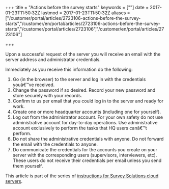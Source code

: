 ﻿+++
title = "Actions before the survey starts"
keywords = [""]
date = 2017-01-23T11:50:32Z
lastmod = 2017-01-23T11:50:32Z
aliases = ["/customer/portal/articles/2723106-actions-before-the-survey-starts","/customer/en/portal/articles/2723106-actions-before-the-survey-starts","/customer/portal/articles/2723106","/customer/en/portal/articles/2723106"]

+++

Upon a successful request of the server you will receive an email with
the server address and administrator credentials.  
  
Immediately as you receive this information do the following:

1. Go (in the browser) to the server and log in with the credentials
    youâ€™ve received.
2. Change the password if so desired. Record your new password and
    store securely with your records.
3. Confirm to us per email that you could log in to the server and
    ready for work.
4. Create one or more headquarter accounts (including one for
    yourself).
5. Log out from the administrator account. For your own safety do not
    use administrative account for day-to-day operations. Use
    administrative account exclusively to perform the tasks that HQ
    users canâ€™t perform.
6. Do not share the administrative credentials with anyone. Do not
    forward the email with the credentials to anyone.
7. Do communicate the credentials for the accounts you create on your
    server with the corresponding users (supervisors, interviewers,
    etc). These users do not receive their credentials per email unless
    you send them yourself.

This article is part of the series of [instructions for Survey Solutions
cloud servers](/faq/cloud-server-instructions).
